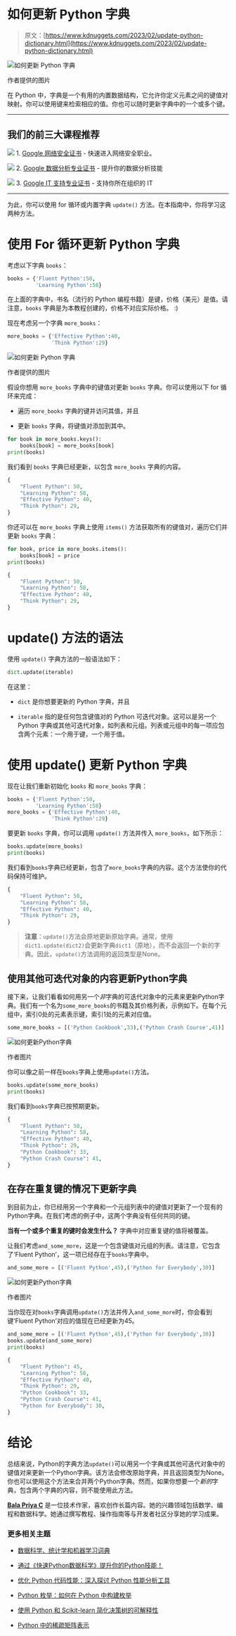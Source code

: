 # 如何更新 Python 字典

> 原文：[https://www.kdnuggets.com/2023/02/update-python-dictionary.html](https://www.kdnuggets.com/2023/02/update-python-dictionary.html)

![如何更新 Python 字典](../Images/e0b36acf7162dbca181ecbcf1a770693.png)

作者提供的图片

在 Python 中，字典是一个有用的内置数据结构，它允许你定义元素之间的键值对映射。你可以使用键来检索相应的值。你也可以随时更新字典中的一个或多个键。

* * *

## 我们的前三大课程推荐

![](../Images/0244c01ba9267c002ef39d4907e0b8fb.png) 1\. [Google 网络安全证书](https://www.kdnuggets.com/google-cybersecurity) - 快速进入网络安全职业。

![](../Images/e225c49c3c91745821c8c0368bf04711.png) 2\. [Google 数据分析专业证书](https://www.kdnuggets.com/google-data-analytics) - 提升你的数据分析技能

![](../Images/0244c01ba9267c002ef39d4907e0b8fb.png) 3\. [Google IT 支持专业证书](https://www.kdnuggets.com/google-itsupport) - 支持你所在组织的 IT

* * *

为此，你可以使用 for 循环或内置字典 `update()` 方法。在本指南中，你将学习这两种方法。

# 使用 For 循环更新 Python 字典

考虑以下字典 `books`：

```py
books = {'Fluent Python':50,
         'Learning Python':58}
```

在上面的字典中，书名（流行的 Python 编程书籍）是键，价格（美元）是值。请注意，`books` 字典是为本教程创建的，价格不对应实际价格。 :)

现在考虑另一个字典 `more_books`：

```py
more_books = {'Effective Python':40,
              'Think Python':29}
```

![如何更新 Python 字典](../Images/5c4654fc03ae43fc6d7c8a3b25a9b12e.png)

作者提供的图片

假设你想用 `more_books` 字典中的键值对更新 `books` 字典。你可以使用以下 for 循环来完成：

+   遍历 `more_books` 字典的键并访问其值，并且

+   更新 `books` 字典，将键值对添加到其中。

```py
for book in more_books.keys():
    books[book] = more_books[book]
print(books)
```

我们看到 `books` 字典已经更新，以包含 `more_books` 字典的内容。

```py
{
    "Fluent Python": 50,
    "Learning Python": 58,
    "Effective Python": 40,
    "Think Python": 29,
} 
```

你还可以在 `more_books` 字典上使用 `items()` 方法获取所有的键值对，遍历它们并更新 `books` 字典：

```py
for book, price in more_books.items():
    books[book] = price
print(books)
```

```py
{
    "Fluent Python": 50,
    "Learning Python": 58,
    "Effective Python": 40,
    "Think Python": 29,
}
```

# update() 方法的语法

使用 `update()` 字典方法的一般语法如下：

```py
dict.update(iterable)
```

在这里：

+   `dict` 是你想要更新的 Python 字典，并且

+   `iterable` 指的是任何包含键值对的 Python 可迭代对象。这可以是另一个 Python 字典或其他可迭代对象，如列表和元组。列表或元组中的每一项应包含两个元素：一个用于键，一个用于值。

# 使用 update() 更新 Python 字典

现在让我们重新初始化 `books` 和 `more_books` 字典：

```py
books = {'Fluent Python':50,
         'Learning Python':58}
more_books = {'Effective Python':40,
              'Think Python':29}
```

要更新 `books` 字典，你可以调用 `update()` 方法并传入 `more_books`，如下所示：

```py
books.update(more_books)
print(books)
```

我们看到`books`字典已经更新，包含了`more_books`字典的内容。这个方法使你的代码保持可维护。

```py
{
    "Fluent Python": 50,
    "Learning Python": 58,
    "Effective Python": 40,
    "Think Python": 29,
}
```

> **注意**：`update()`方法会原地更新原始字典。通常，使用`dict1.update(dict2)`会更新字典`dict1`（原地），而不会返回一个新的字典。因此，`update()`方法调用的返回类型是None。

## 使用其他可迭代对象的内容更新Python字典

接下来，让我们看看如何用另一个*非*字典的可迭代对象中的元素来更新Python字典。我们有一个名为`some_more_books`的书籍及其价格列表，示例如下。在每个元组中，索引0处的元素表示键，索引1处的元素对应值。

```py
some_more_books = [('Python Cookbook',33),('Python Crash Course',41)]
```

![如何更新Python字典](../Images/2cfb110da28a85642fadd35623d97dc6.png)

作者图片

你可以像之前一样在`books`字典上使用`update()`方法。

```py
books.update(some_more_books)
print(books)
```

我们看到`books`字典已按预期更新。

```py
{
    "Fluent Python": 50,
    "Learning Python": 58,
    "Effective Python": 40,
    "Think Python": 29,
    "Python Cookbook": 33,
    "Python Crash Course": 41,
}
```

## 在存在重复键的情况下更新字典

到目前为止，你已经用另一个字典和一个元组列表中的键值对更新了一个现有的Python字典。在我们考虑的例子中，这两个字典没有任何共同的键。

**当有一个或多个重复的键时会发生什么？** 字典中对应重复键的值将被覆盖。

让我们考虑`and_some_more`，这是一个包含键值对元组的列表。请注意，它包含了‘Fluent Python’，这一项已经存在于`books`字典中。

```py
and_some_more = [('Fluent Python',45),('Python for Everybody',30)]
```

![如何更新Python字典](../Images/73ea88c3dc91d74583effaaf8db3cf58.png)

作者图片

当你现在对`books`字典调用`update()`方法并传入`and_some_more`时，你会看到键‘Fluent Python’对应的值现在已经更新为45。

```py
and_some_more = [('Fluent Python',45),('Python for Everybody',30)]
books.update(and_some_more)
print(books)
```

```py
{
    "Fluent Python": 45,
    "Learning Python": 58,
    "Effective Python": 40,
    "Think Python": 29,
    "Python Cookbook": 33,
    "Python Crash Course": 41,
    "Python for Everybody": 30,
} 
```

# 结论

总结来说，Python的字典方法`update()`可以用另一个字典或其他可迭代对象中的键值对来更新一个Python字典。该方法会修改原始字典，并且返回类型为None。你也可以使用这个方法来合并两个Python字典。然而，如果你想要一个*新的*字典，包含两个字典的内容，则不能使用此方法。

**[Bala Priya C](https://twitter.com/balawc27)** 是一位技术作家，喜欢创作长篇内容。她的兴趣领域包括数学、编程和数据科学。她通过撰写教程、操作指南等与开发者社区分享她的学习成果。

### 更多相关主题

+   [数据科学、统计学和机器学习词典](https://www.kdnuggets.com/2022/05/data-science-statistics-machine-learning-dictionary.html)

+   [通过《快速Python数据科学》提升你的Python技能！](https://www.kdnuggets.com/2022/06/manning-step-python-game-fast-python-data-science.html)

+   [优化 Python 代码性能：深入探讨 Python 性能分析工具](https://www.kdnuggets.com/2023/02/optimizing-python-code-performance-deep-dive-python-profilers.html)

+   [Python 枚举：如何在 Python 中构建枚举](https://www.kdnuggets.com/python-enum-how-to-build-enumerations-in-python)

+   [使用 Python 和 Scikit-learn 简化决策树的可解释性](https://www.kdnuggets.com/2017/05/simplifying-decision-tree-interpretation-decision-rules-python.html)

+   [Python 中的稀疏矩阵表示](https://www.kdnuggets.com/2020/05/sparse-matrix-representation-python.html)

